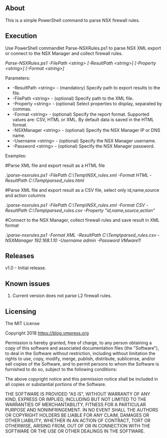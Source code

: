 **About**
--------
This is a simple PowerShell command to parse NSX firewall rules.

**Execution**
--------
Use PowerShell commandlet Parse-NSXRules.ps1 to parse NSX XML export or connect to the NSX Manager and collect firewall rules.

_Parse-NSXRules.ps1 -FilePath \<string\> [-ResultPath \<string\>] [-Property \<string\>] [-Format \<string\>]_

Parameters:
-  -ResultPath \<string\> - (mandatory) Specify path to export results to the file.
-  -FilePath \<string\>   - (optional) Specify path to the XML file.
-  -Property \<string\>   - (optional) Select properties to display, separated by commas.
-  -Format \<string\>     - (optional) Specify the report format. Supported values are: CSV, HTML or XML. By default data is saved in the HTML format.
-  -NSXManager \<string\> - (optional) Specify the NSX Manager IP or DNS name.
-  -Username \<string\>   - (optional) Specify the NSX Manager username.
-  -Password \<string\>   - (optional) Specify the NSX Manager password.

Examples:

  #Parse XML file and export result as a HTML file
  
  _.\parse-nsxrules.ps1 -FilePath C:\Temp\NSX_rules.xml -Format HTML -ResultPath C:\Temp\parsed_rules.html_
  
  #Parse XML file and export result as a CSV file, select only id,name,source and action columns
  
  _.\parse-nsxrules.ps1 -FilePath C:\Temp\NSX_rules.xml -Format CSV -ResultPath C:\Temp\parsed_rules.csv -Property "id,name,source,action"_

  #Connect to the NSX Manager, collect firewall rules and save result in XML format
  
  _.\parse-nsxrules.ps1 -Format XML -ResultPath C:\Temp\parsed_rules.csv -NSXManager 192.168.1.10 -Username admin -Password VMware1!_

**Releases**
--------

v1.0 - Initial release.

**Known issues**
--------
1. Current version does not parse L2 firewall rules.

**Licensing**
-------
The MIT License

Copyright 2018 https://blog.vmpress.org

Permission is hereby granted, free of charge, to any person obtaining a copy of this software and associated documentation files (the "Software"), to deal in the Software without restriction, including without limitation the rights to use, copy, modify, merge, publish, distribute, sublicense, and/or sell copies of the Software, and to permit persons to whom the Software is furnished to do so, subject to the following conditions:

The above copyright notice and this permission notice shall be included in all copies or substantial portions of the Software.

THE SOFTWARE IS PROVIDED "AS IS", WITHOUT WARRANTY OF ANY KIND, EXPRESS OR IMPLIED, INCLUDING BUT NOT LIMITED TO THE WARRANTIES OF MERCHANTABILITY, FITNESS FOR A PARTICULAR PURPOSE AND NONINFRINGEMENT. IN NO EVENT SHALL THE AUTHORS OR COPYRIGHT HOLDERS BE LIABLE FOR ANY CLAIM, DAMAGES OR OTHER LIABILITY, WHETHER IN AN ACTION OF CONTRACT, TORT OR OTHERWISE, ARISING FROM, OUT OF OR IN CONNECTION WITH THE SOFTWARE OR THE USE OR OTHER DEALINGS IN THE SOFTWARE.
